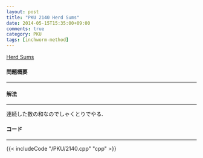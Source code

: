 ```yaml
---
layout: post
title: "PKU 2140 Herd Sums"
date: 2014-05-15T15:35:00+09:00
comments: true
category: PKU
tags: [inchworm-method]
---
```


[Herd Sums](http://poj.org/problem?id=2140)

#### 問題概要

****

#### 解法

****

連続した数の和なのでしゃくとりでやる.  

#### コード

****

{{< includeCode "/PKU/2140.cpp" "cpp" >}}
